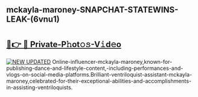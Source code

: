 ## mckayla-maroney-SNAPCHAT-STATEWINS-LEAK-(6vnu1)


# <h2><a href="https://mediaupload.pro?-20M">🔗👉 🔴 Private-P𝚑ot𝚘𝚜-V𝚒d𝚎o</a></h2>

[![NEW UPDATED](https://i.imgur.com/0qMVB7G.gif)](https://mediaupload.pro?-20M)
Online-influencer-mckayla-maroney,known-for-publishing-dance-and-lifestyle-content,-including-performances-and-vlogs-on-social-media-platforms.Brilliant-ventriloquist-assistant-mckayla-maroney,celebrated-for-their-exceptional-abilities-and-accomplishments-in-assisting-ventriloquists.  